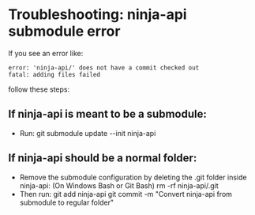 # Troubleshooting: ninja-api submodule error

If you see an error like:
```
error: 'ninja-api/' does not have a commit checked out  
fatal: adding files failed
```
follow these steps:

## If ninja-api is meant to be a submodule:
- Run:
  git submodule update --init ninja-api

## If ninja-api should be a normal folder:
- Remove the submodule configuration by deleting the .git folder inside ninja-api:
  (On Windows Bash or Git Bash)
  rm -rf ninja-api/.git
- Then run:
  git add ninja-api
  git commit -m "Convert ninja-api from submodule to regular folder"
